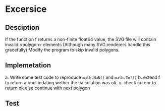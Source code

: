 # Excersice

## Desciption

If the function f returns a non-finite float64 value, the SVG file
will contain invalid \<polygon\> elements (Although many SVG renderers handle
this gracefully) Modify the program to skip invalid polygons.

## Implemetation

a. Write some test code to reproduce `math.NaN()` and `math.Inf()`
b. extend f to return a bool indating wether the calculation was ok.
c. check corenr to return ok else continue with next polygon

## Test 


